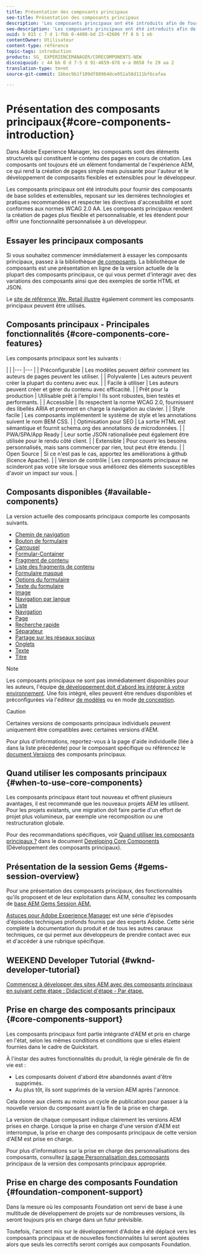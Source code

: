```yaml
---
title: Présentation des composants principaux
seo-title: Présentation des composants principaux
description: 'Les composants principaux ont été introduits afin de fournir des composants de base solides et extensibles, reposant sur les dernières technologies et les meilleures pratiques. '
seo-description: 'Les composants principaux ont été introduits afin de fournir des composants de base solides et extensibles, reposant sur les dernières technologies et les meilleures pratiques. '
uuid: b 815 c 7 d 1-fbb 0-4480-bd 23-42606 ff 8 b 1 eb
contentOwner: Utilisateur
content-type: référence
topic-tags: introduction
products: SG_ EXPERIENCEMANAGER/CORECOMPONENTS-NEW
discoiquuid: c 44 bb 0 d 7-5 d 91-4659-878 e-a 0658 fe 29 aa 2
translation-type: tm+mt
source-git-commit: 1bbec9b1f109df88964dce051a58d111bf6cafaa

---
```



# Présentation des composants principaux{#core-components-introduction}

Dans Adobe Experience Manager, les composants sont des éléments structurels qui constituent le contenu des pages en cours de création. Les composants ont toujours été un élément fondamental de l&#39;expérience AEM, ce qui rend la création de pages simple mais puissante pour l&#39;auteur et le développement de composants flexibles et extensibles pour le développeur.

Les composants principaux ont été introduits pour fournir des composants de base solides et extensibles, reposant sur les dernières technologies et pratiques recommandées et respecter les directives d&#39;accessibilité et sont conformes aux normes WCAG 2.0 AA. Les composants principaux rendent la création de pages plus flexible et personnalisable, et les étendent pour offrir une fonctionnalité personnalisée à un développeur.

## Essayer les principaux composants

Si vous souhaitez commencer immédiatement à essayer les composants principaux, passez à la bibliothèque [de composants](http://opensource.adobe.com/aem-core-wcm-components/library.html). La bibliothèque de composants est une présentation en ligne de la version actuelle de la plupart des composants principaux, ce qui vous permet d&#39;interagir avec des variations des composants ainsi que des exemples de sortie HTML et JSON.

Le [site de référence We. Retail illustre](https://helpx.adobe.com/experience-manager/6-4/sites/developing/using/we-retail.html) également comment les composants principaux peuvent être utilisés.

## Composants principaux - Principales fonctionnalités {#core-components-core-features}

Les composants principaux sont les suivants :

|  |
|--- |--- |
| Préconfigurable | Les modèles peuvent définir comment les auteurs de pages peuvent les utiliser. |
| Polyvalente | Les auteurs peuvent créer la plupart du contenu avec eux. |
| Facile à utiliser | Les auteurs peuvent créer et gérer du contenu avec efficacité. |
| Prêt pour la production | Utilisable prêt à l&#39;emploi ! Ils sont robustes, bien testés et performants. |
| Accessible | Ils respectent la norme WCAG 2.0, fournissent des libellés ARIA et prennent en charge la navigation au clavier. |
| Style facile | Les composants implémentent le système de style et les annotations suivent le nom BEM CSS. |
| Optimisation pour SEO | La sortie HTML est sémantique et fournit schema.org des annotations de microdonnées. |
| PWA/SPA/App Ready | Leur sortie JSON rationalisée peut également être utilisée pour le rendu côté client. |
| Extensible | Pour couvrir les besoins personnalisés, mais sans commencer par rien, tout peut être étendu. |
| Open Source | Si ce n&#39;est pas le cas, apportez les améliorations à github (licence Apache). |
| Version de contrôle | Les composants principaux ne scinderont pas votre site lorsque vous améliorez des éléments susceptibles d&#39;avoir un impact sur vous. |

## Composants disponibles {#available-components}

La version actuelle des composants principaux comporte les composants suivants.

* [Chemin de navigation](breadcrumb.md)
* [Bouton de formulaire](form-button.md)
* [Carrousel](carousel.md)
* [Formular-Container](form-container.md)
* [Fragment de contenu](content-fragment-component.md)
* [Liste des fragments de contenu](content-fragment-list.md)
* [Formulaire masqué](form-hidden.md)
* [Options du formulaire](form-options.md)
* [Texte du formulaire](form-text.md)
* [Image](image.md)
* [Navigation par langue](language-navigation.md)
* [Liste](list.md)
* [Navigation](navigation.md)
* [Page](page.md)
* [Recherche rapide](quick-search.md)
* [Séparateur](separator.md)
* [Partage sur les réseaux sociaux](sharing.md)
* [Onglets](tabs.md)
* [Texte](text.md)
* [Titre](title.md)

>[!NOTE]
>
>Les composants principaux ne sont pas immédiatement disponibles pour les auteurs, l&#39;équipe [de développement doit d&#39;abord les intégrer à votre environnement](using.md). Une fois intégré, elles peuvent être rendues disponibles et préconfigurées via l&#39;éditeur [de modèles](https://helpx.adobe.com/experience-manager/6-5/sites/authoring/using/templates.html) ou en mode [de conception](https://helpx.adobe.com/experience-manager/6-5/sites/authoring/using/default-components-designmode.html).

>[!CAUTION]
>
>Certaines versions de composants principaux individuels peuvent uniquement être compatibles avec certaines versions d&#39;AEM.
>
>Pour plus d&#39;informations, reportez-vous à la page d&#39;aide individuelle (liée à dans la liste précédente) pour le composant spécifique ou référencez le [document Versions](versions.md) des composants principaux.

## Quand utiliser les composants principaux {#when-to-use-core-components}

Les composants principaux étant tout nouveau et offrent plusieurs avantages, il est recommandé que les nouveaux projets AEM les utilisent. Pour les projets existants, une migration doit faire partie d&#39;un effort de projet plus volumineux, par exemple une recomposition ou une restructuration globale.

Pour des recommandations spécifiques, voir [Quand utiliser les composants principaux ?](developing.md) dans le document [Developing Core Components](developing.md) (Développement des composants principaux).

## Présentation de la session Gems {#gems-session-overview}

Pour une présentation des composants principaux, des fonctionnalités qu&#39;ils proposent et de leur exploitation dans AEM, consultez les composants de [base AEM Gems Session AEM.](https://helpx.adobe.com/experience-manager/kt/eseminars/gems/AEM-Core-Components.html)

[Astuces pour Adobe Experience Manager](https://helpx.adobe.com/experience-manager/kt/eseminars/gems/aem-index.html) est une série d&#39;épisodes d&#39;épisodes techniques profonds fournis par des experts Adobe. Cette série complète la documentation du produit et de tous les autres canaux techniques, ce qui permet aux développeurs de prendre contact avec eux et d&#39;accéder à une rubrique spécifique.

## WEEKEND Developer Tutorial {#wknd-developer-tutorial}

[Commencez à développer des sites AEM avec des composants principaux en suivant cette étape : Didacticiel d&#39;étape - Par étape.](https://helpx.adobe.com/experience-manager/6-5/sites/developing/using/getting-started.html)

## Prise en charge des composants principaux {#core-components-support}

Les composants principaux font partie intégrante d&#39;AEM et pris en charge en l&#39;état, selon les mêmes conditions et conditions que si elles étaient fournies dans le cadre de Quickstart.

À l&#39;instar des autres fonctionnalités du produit, la règle générale de fin de vie est :

* Les composants doivent d&#39;abord être abandonnés avant d&#39;être supprimés.
* Au plus tôt, ils sont supprimés de la version AEM après l&#39;annonce.

Cela donne aux clients au moins un cycle de publication pour passer à la nouvelle version du composant avant la fin de la prise en charge.

La version de chaque composant indique clairement les versions AEM prises en charge. Lorsque la prise en charge d&#39;une version d&#39;AEM est interrompue, la prise en charge des composants principaux de cette version d&#39;AEM est prise en charge.

Pour plus d&#39;informations sur la prise en charge des personnalisations des composants, consultez [la page Personnalisation des composants](customizing.md) principaux de la version des composants principaux appropriée.

## Prise en charge des composants Foundation {#foundation-component-support}

Dans la mesure où les composants Foundation ont servi de base à une multitude de développement de projets sur de nombreuses versions, ils seront toujours pris en charge dans un futur prévisible.

Toutefois, l&#39;accent mis sur le développement d&#39;Adobe a été déplacé vers les composants principaux et de nouvelles fonctionnalités lui seront ajoutées alors que seuls les correctifs seront corrigés aux composants Foundation.

<!-- 
Comment Type: annotation
Last Modified By: pid90611
Last Modified Date: 2018-03-27T09:06:05.428-0400

Same comment as above, need to check with Gabriel if this needs some note about what will happen with the deprecated components after the next cycle.
-->
